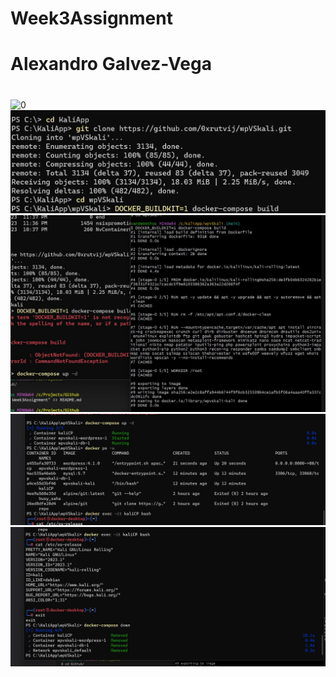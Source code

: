 # Week3Assignment
# Alexandro Galvez-Vega
# 
<img src="https://media.giphy.com/media/v1.Y2lkPTc5MGI3NjExNmRjZTYwYWUzMDc1NmQ4YjkyMWQxM2E1MDY5NDhkYWVjZmY4YWQyZiZjdD1n/044D2ljVhpMJ4Snf5O/giphy.gif" alt="0">


<br>
<img src="https://raw.githubusercontent.com/agalvezv/Week3Assignment/main/1.jpg" alt="1">
<br>
<img src="https://raw.githubusercontent.com/agalvezv/Week3Assignment/main/2.jpg" alt="1">
<br>
<img src="https://raw.githubusercontent.com/agalvezv/Week3Assignment/main/3.jpg" alt="1">
<br>
<img src="https://raw.githubusercontent.com/agalvezv/Week3Assignment/main/4.jpg" alt="1">